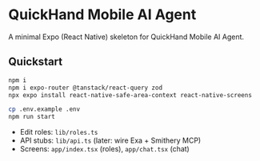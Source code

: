 # QuickHand Mobile AI Agent

A minimal Expo (React Native) skeleton for QuickHand Mobile AI Agent.

## Quickstart

```bash
npm i
npm i expo-router @tanstack/react-query zod
npx expo install react-native-safe-area-context react-native-screens

cp .env.example .env
npm run start
```

- Edit roles: `lib/roles.ts`
- API stubs: `lib/api.ts` (later: wire Exa + Smithery MCP)
- Screens: `app/index.tsx` (roles), `app/chat.tsx` (chat)

